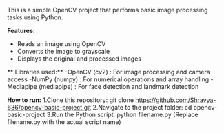 This is a simple OpenCV project that performs basic image processing tasks using Python.  

**Features:**
- Reads an image using OpenCV  
- Converts the image to grayscale  
- Displays the original and processed images
  
**  Libraries used:**
-OpenCV (cv2) : For image processing and camera access
-NumPy (numpy) : For numerical operations and array handling
-Mediapipe (mediapipe) : For face detection and landmark detection

**How to run:**
1.Clone this repository:
  git clone https://github.com/Shravya-636/opencv-basic-project.git
2.Navigate to the project folder:
  cd opencv-basic-project
3.Run the Python script:
  python filename.py
  (Replace filename.py with the actual script name)

  
